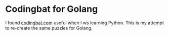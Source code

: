 # Codingbat for Golang

I found [codingbat.com](http://codingbat.com/) useful when I ws learning Python. This is my attempt to re-create the same puzzles for Golang.
